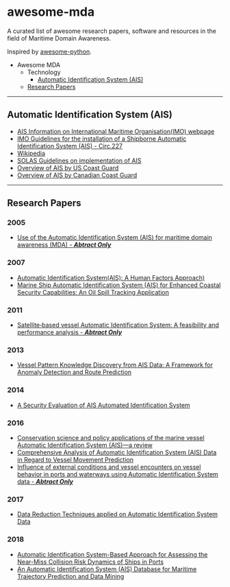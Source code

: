 # awesome-mda
A curated list of awesome research papers, software and resources in the field of Maritime Domain Awareness.

Inspired by [awesome-python](https://github.com/vinta/awesome-python).

* Awesome MDA
  * Technology
    * [Automatic Identification System (AIS)](#automatic-identification-system-ais)
  <!-- * Radar -->
  <!-- * Satellite Imagery -->
  * [Research Papers](#research-papers)

---
## Automatic Identification System (AIS)
* [AIS Information on International Maritime Organisation(IMO) webpage](http://www.imo.org/en/OurWork/Safety/Navigation/Pages/AIS.aspx)
* [IMO Guidelines for the installation of a Shipborne Automatic Identification System (AIS) - Circ.227](http://www.imo.org/en/OurWork/Safety/Navigation/Documents/227.pdf)
* [Wikipedia](https://en.wikipedia.org/wiki/Automatic_identification_system)
* [SOLAS Guidelines on implementation of AIS](http://solasv.mcga.gov.uk/Annexes/Annex17.htm)
* [Overview of AIS by US Coast Guard](https://www.navcen.uscg.gov/?pageName=AISmain)
* [Overview of AIS by Canadian Coast Guard](http://www.ccg-gcc.gc.ca/eng/CCG/Maritime-Security/AIS)

---
## Research Papers
### 2005
 * [Use of the Automatic Identification System (AIS) for maritime domain awareness (MDA) - **_Abtract Only_**](https://ieeexplore.ieee.org/abstract/document/1639983/)
### 2007
 * [Automatic Identification System(AIS): A Human Factors Approach)](https://www.researchgate.net/profile/Abbas_Harati_Mokhtari/publication/254062770_Automatic_Identification_System_AIS_A_Human_Factors_Approach/links/552cdb8e0cf2e089a3acf9a7/Automatic-Identification-System-AIS-A-Human-Factors-Approach.pdf)
 * [Marine Ship Automatic Identification System (AIS) for Enhanced Coastal Security Capabilities: An Oil Spill Tracking Application](http://www.dtic.mil/dtic/tr/fulltext/u2/a518461.pdf)
### 2011
 * [Satellite‐based vessel Automatic Identification System: A feasibility and performance analysis - **_Abtract Only_**](https://onlinelibrary.wiley.com/doi/pdf/10.1002/sat.957)
### 2013
 * [Vessel Pattern Knowledge Discovery from AIS Data: A Framework for Anomaly Detection and Route Prediction](http://www.mdpi.com/1099-4300/15/6/2218/htm)
### 2014
 * [A Security Evaluation of AIS Automated Identification System](http://www.madlab.it/papers/ais_acsac14.pdf)
### 2016
 * [Conservation science and policy applications of the marine vessel Automatic Identification System (AIS)—a review](https://www.researchgate.net/profile/Martin_Robards/publication/291333590_Conservation_science_and_policy_applications_of_the_marine_vessel_Automatic_Identification_System_AIS-A_review/links/569fdc5008ae21a564271eab.pdf)
  * [Comprehensive Analysis of Automatic Identification System (AIS) Data in Regard to Vessel Movement Prediction](https://www.cambridge.org/core/journals/journal-of-navigation/article/comprehensive-analysis-of-automatic-identification-system-ais-data-in-regard-to-vessel-movement-prediction/95E9218CA2796FEF05A216E4F2376B9D)
   * [Influence of external conditions and vessel encounters on vessel behavior in ports and waterways using Automatic Identification System data - **_Abtract Only_**](https://www.sciencedirect.com/science/article/pii/S0029801816306138)
 ### 2017
   * [Data Reduction Techniques applied on Automatic Identification System Data](http://gav.uop.gr/papers/IfrimIugaIKC2017.pdf)
 ### 2018 
   * [Automatic Identification System-Based Approach for Assessing the Near-Miss Collision Risk Dynamics of Ships in Ports](https://www.researchgate.net/profile/Zhixiang_Fang/publication/324901008_Automatic_Identification_System-Based_Approach_for_Assessing_the_Near-Miss_Collision_Risk_Dynamics_of_Ships_in_Ports/links/5af06f1daca272bf42519f2b/Automatic-Identification-System-Based-Approach-for-Assessing-the-Near-Miss-Collision-Risk-Dynamics-of-Ships-in-Ports.pdf)
   * [An Automatic Identification System (AIS) Database for Maritime Trajectory Prediction and Data Mining](https://arxiv.org/pdf/1607.03306.pdf)
   
